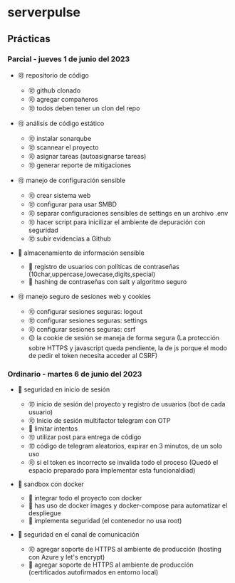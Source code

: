 # serverpulse

## Prácticas

### Parcial - jueves 1 de junio del 2023

- :accept: repositorio de código

  - :accept: github clonado
  - :accept: agregar compañeros
  - :accept: todos deben tener un clon del repo

- :accept: análisis de código estático

  - :accept: instalar sonarqube
  - :accept: scannear el proyecto
  - :accept: asignar tareas (autoasignarse tareas)
  - :accept: generar reporte de mitigaciones

- :accept: manejo de configuración sensible

  - :accept: crear sistema web
  - :accept: configurar para usar SMBD
  - :accept: separar configuraciones sensibles de settings en un archivo .env
  - :accept: hacer script para inicilizar el ambiente de depuración con seguridad
  - :accept: subir evidencias a Github

- :red_circle: almacenamiento de información sensible

  - :red_circle: registro de usuarios con políticas de contraseñas (10char,uppercase,lowecase,digits,special)
  - :red_circle: hashing de contraseñas con salt y algoritmo seguro

- :accept: manejo seguro de sesiones web y cookies
  - :accept: configurar sesiones seguras: logout
  - :accept: configurar sesiones seguras: settings
  - :accept: configurar sesiones seguras: csrf
  - :yellow_circle: la cookie de sesión se maneja de forma segura (La protección sobre HTTPS y javascript queda pendiente, la de js porque el modo de pedir el token necesita acceder al CSRF)

### Ordinario - martes 6 de junio del 2023

- :red_circle: seguridad en inicio de sesión

  - :accept: inicio de sesión del proyecto y registro de usuarios (bot de cada usuario)
  - :accept: Inicio de sesión multifactor telegram con OTP
  - :red_circle: limitar intentos
  - :accept: utilizar post para entrega de código
  - :accept: código de telegram aleatorios, expirar en 3 minutos, de un solo uso
  - :accept: si el token es incorrecto se invalida todo el proceso (Quedó el espacio preparado para implementar esta funcionaldiad)

- :red_circle: sandbox con docker

  - :red_circle: integrar todo el proyecto con docker
  - :red_circle: has uso de docker images y docker-compose para automatizar el despliegue
  - :red_circle: implementa seguridad (el contenedor no usa root)

- :red_circle: seguridad en el canal de comunicación
  - :accept: agregar soporte de HTTPS al ambiente de producción (hosting con Azure y let's encrypt)
  - :red_circle: agregar soporte de HTTPS al ambiente de producción (certificados autofirmados en entorno local)
